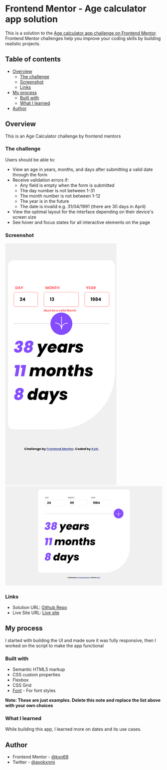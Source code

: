 # Frontend Mentor - Age calculator app solution

This is a solution to the [Age calculator app challenge on Frontend Mentor](https://www.frontendmentor.io/challenges/age-calculator-app-dF9DFFpj-Q). Frontend Mentor challenges help you improve your coding skills by building realistic projects. 

## Table of contents

- [Overview](#overview)
  - [The challenge](#the-challenge)
  - [Screenshot](#screenshot)
  - [Links](#links)
- [My process](#my-process)
  - [Built with](#built-with)
  - [What I learned](#what-i-learned)
- [Author](#author)

## Overview
  This is an Age Calculator challenge by frontend mentors

### The challenge

Users should be able to:

- View an age in years, months, and days after submitting a valid date through the form
- Receive validation errors if:
  - Any field is empty when the form is submitted
  - The day number is not between 1-31
  - The month number is not between 1-12
  - The year is in the future
  - The date is invalid e.g. 31/04/1991 (there are 30 days in April)
- View the optimal layout for the interface depending on their device's screen size
- See hover and focus states for all interactive elements on the page

### Screenshot

![mobile view](./assets/images/Screenshot-mobile.png)
![mobile view](./assets/images/Screenshot-desktop.png)

### Links

- Solution URL: [Github Repo](https://github.com/kxn69/age-calculator)
- Live Site URL: [Live site](https://kxn69.github.io/age-calculator/)

## My process

I started with building the UI and made sure it was fully responsive, then I worked on the script to make the app functional

### Built with

- Semantic HTML5 markup
- CSS custom properties
- Flexbox
- CSS Grid
- [Font](https://fonts.google.com/specimen/Poppins/) - For font styles

**Note: These are just examples. Delete this note and replace the list above with your own choices**

### What I learned

While building this app, I learned more on dates and its use cases.

## Author

- Frontend Mentor - [@kxn69](https://www.frontendmentor.io/profile/kxn69)
- Twitter - [@ayokxnmi](https://www.twitter.com/ayokxnmi)
